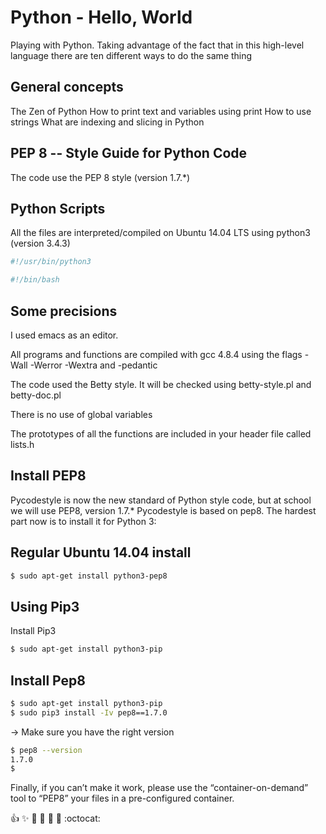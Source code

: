 # Python - Hello, World
Playing with Python. Taking advantage of the fact that in this high-level language there are ten different ways to do the same thing


## General concepts
The Zen of Python
How to print text and variables using print
How to use strings
What are indexing and slicing in Python

## PEP 8 -- Style Guide for Python Code
The code use the PEP 8 style (version 1.7.*)

## Python Scripts
All the files are interpreted/compiled on Ubuntu 14.04 LTS using python3 (version 3.4.3)

```python
#!/usr/bin/python3
```

```bash
#!/bin/bash
```

## Some precisions
I used emacs as an editor.

All programs and functions are compiled with gcc 4.8.4 using the flags -Wall -Werror -Wextra and -pedantic

The code used the Betty style. It will be checked using betty-style.pl and betty-doc.pl

There is no use of global variables

The prototypes of all the functions are included in your header file called lists.h

## Install PEP8
Pycodestyle is now the new standard of Python style code, but at school we will use PEP8, version 1.7.* Pycodestyle is based on pep8. The hardest part now is to install it for Python 3:

## Regular Ubuntu 14.04 install
```bash
$ sudo apt-get install python3-pep8
```

## Using Pip3
Install Pip3
```bash
$ sudo apt-get install python3-pip
```

## Install Pep8
```bash
$ sudo apt-get install python3-pip
$ sudo pip3 install -Iv pep8==1.7.0
```

-> Make sure you have the right version

```bash
$ pep8 --version
1.7.0
$
```

Finally, if you can’t make it work, please use the “container-on-demand” tool to “PEP8” your files in a pre-configured container.

:+1: :sparkles: :camel: :tada:
:rocket: :metal: :octocat: 
